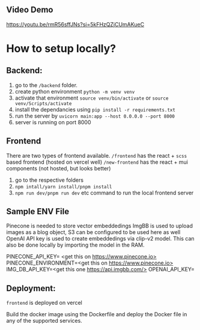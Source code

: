 ## Video Demo 
https://youtu.be/rmR56sffJNs?si=5kFHzQZjCUmAKueC


# How to setup locally?

## Backend:
1. go to the `/backend` folder.
2. create python environment `python -m venv venv`
3. activate that environment `source venv/bin/activate` or `source venv/Scripts/activate`
4. install the dependancies using `pip install -r requirements.txt`
5. run the server by `uvicorn main:app --host 0.0.0.0 --port 8000`
6. server is running on port 8000

## Frontend
There are two types of frontend available.
`/frontend` has the react +  `scss` based frontend  (hosted on vercel well)
`/new-frontend` has the react +  mui components (not hosted, but looks better)

1. go to the respective folders
2. `npm intall/yarn install/pnpm install`
3. `npm run dev/pnpm run dev` etc command to run the local frontend server


## Sample ENV File

Pinecone is needed to store vector embeddedings
ImgBB is used to upload images as a blog object, S3 can be configured to be used here as well
OpenAI API key is used to create embeddedings via clip-v2 model. This can also be done locally by importing the model in the RAM.


PINECONE_API_KEY= <get this on https://www.pinecone.io>
PINECONE_ENVIRONMENT=<get this on https://www.pinecone.io>
IMG_DB_API_KEY=<get this one https://api.imgbb.com/>
OPENAI_API_KEY=<open ai api key>


## Deployment: 
`frontend` is deployed on vercel 

Build the docker image using the Dockerfile
and deploy the Docker file in any of the supported services. 